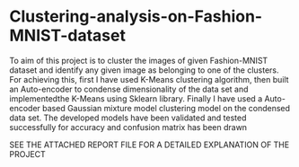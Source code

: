 # Clustering-analysis-on-Fashion-MNIST-dataset
To aim of this project is to cluster the images of given Fashion-MNIST dataset and identify any given image as belonging to one of the clusters.
For achieving this, first I have used K-Means clustering algorithm, then built an Auto-encoder to condense dimensionality of the data set and implementedthe K-Means using Sklearn library.
Finally I have used a Auto-encoder based Gaussian mixture model clustering model on the condensed data set. 
The developed models have been validated and tested successfully for accuracy and confusion matrix has been drawn

SEE THE ATTACHED REPORT FILE FOR A DETAILED EXPLANATION OF THE PROJECT
